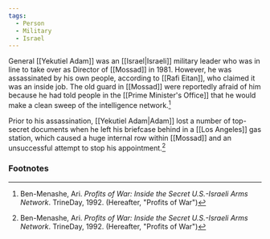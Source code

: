```yaml
---
tags:
  - Person
  - Military
  - Israel
---
```

General [[Yekutiel Adam]] was an [[Israel|Israeli]] military leader who was in line to take over as Director of [[Mossad]] in 1981. However, he was assassinated by his own people, according to [[Rafi Eitan]], who claimed it was an inside job. The old guard in [[Mossad]] were reportedly afraid of him because he had told people in the [[Prime Minister's Office]] that he would make a clean sweep of the intelligence network.[^1]

Prior to his assassination, [[Yekutiel Adam|Adam]] lost a number of top-secret documents when he left his briefcase behind in a [[Los Angeles]] gas station, which caused a huge internal row within [[Mossad]] and an unsuccessful attempt to stop his appointment.[^1]

### Footnotes
[^1]: Ben-Menashe, Ari. *Profits of War: Inside the Secret U.S.-Israeli Arms Network*. TrineDay, 1992. (Hereafter, "Profits of War")
